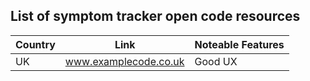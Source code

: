 ## List of symptom tracker open code resources

|Country|Link|Noteable Features|
|---|---|---|
|UK|www.examplecode.co.uk|Good UX|

